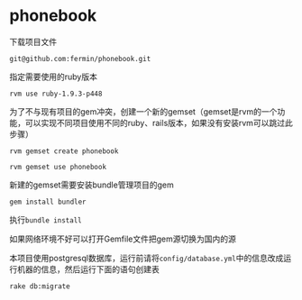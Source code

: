 phonebook
=========
下载项目文件

`git@github.com:fermin/phonebook.git`

指定需要使用的ruby版本

`rvm use ruby-1.9.3-p448`

为了不与现有项目的gem冲突，创建一个新的gemset（gemset是rvm的一个功能，可以实现不同项目使用不同的ruby、rails版本，如果没有安装rvm可以跳过此步骤）

`rvm gemset create phonebook`

`rvm gemset use phonebook`

新建的gemset需要安装bundle管理项目的gem

`gem install bundler`

执行`bundle install`

如果网络环境不好可以打开Gemfile文件把gem源切换为国内的源

本项目使用postgresql数据库，运行前请将`config/database.yml`中的信息改成运行机器的信息，然后运行下面的语句创建表

`rake db:migrate`
